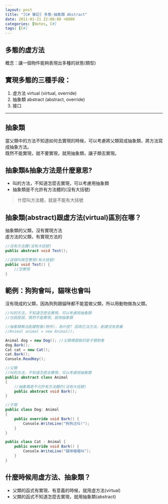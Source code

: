 ```yaml
---
layout: post
title: "[C# 筆記] 多態-抽象類 Abstract"
date: 2011-01-21 22:00:00 +0800
categories: [Notes, C#]
tags: [C#]
---
```


## 多態的虛方法
概念：讓一個物件能夠表現出多種的狀態(類型)    

## 實現多態的三種手段：  
1. 虛方法 virtual (virtual, override)
2. 抽象類 abstract (abstract, override)
3. 接口
  
---
  
## 抽象類
當父類中的方法不知道如何去實現的時候，可以考慮將父類寫成抽象類，將方法寫成抽象方法。  
既然不能實現，就不要實現，就用抽象類，讓子類去實現。

## 抽象類&抽象方法是什麼意思?
- 叫的方法，不知道怎麼去實現，可以考慮用抽象類  
- 抽象類是不允許有方法體的(沒有大括號)    
> 什麼叫方法體，就是不能有大括號  


## 抽象類(abstract)跟虛方法(virtual)區別在哪？
抽象類的父類，沒有實現方法  
虛方法的父類，有實現方法的   

```c#
//沒有方法體(沒有大括號)
public abstract void Test();

//這個叫做空實現(有大括號)
public void Test() {
    //空實現
}
```

## 範例：狗狗會叫，貓咪也會叫
沒有現成的父類，因為狗狗跟貓咪都不能當做父類，所以用動物做為父類。  

```c#
//叫的方法，不知道怎麼去實現，可以考慮用抽象類
//也就是說，既然不能實現，就用抽象類

//抽象類無法創建對象(物件)，為什麼? 因為它沒方法，創建沒有意義
//Animal animal = new Animal();   

Animal dog = new Dog(); //父類裡面裝的是子類對象
dog.Bark();
Cat cat = new Cat();
cat.Bark();
Console.ReadKey();

//父類
//叫的方法，不知道怎麼去實現，可以考慮用抽象類
public abstract class Animal
{
    //抽象類是不允許有方法體的(沒有大括號)
    public abstract void Bark();
}

//子類
public class Dog: Animal
{
    public override void Bark() {
        Console.WriteLine("狗狗汪叫!");
    }
}

public class Cat : Animal {
    public override void Bark() {
        Console.WriteLine("貓咪喵喵叫");
    }
}
```

## 什麼時候用虛方法、抽象類？
- 父類的函式有實現、有意義的時候，就用虛方法(virtual)     
- 父類的函式不知道怎麼去實現，就用抽象類(abstract)      

